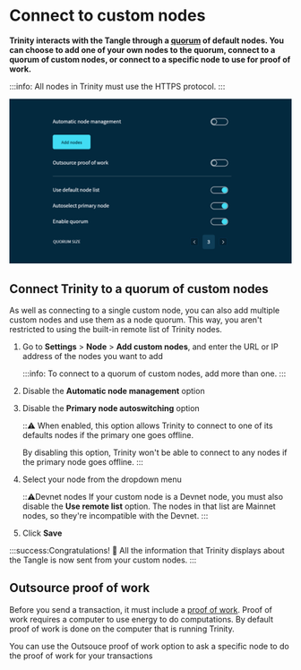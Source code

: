 # Connect to custom nodes

**Trinity interacts with the Tangle through a [quorum](../concepts/node-quorum.md) of default nodes. You can choose to add one of your own nodes to the quorum, connect to a quorum of custom nodes, or connect to a specific node to use for proof of work.**

:::info:
All nodes in Trinity must use the HTTPS protocol.
:::

![Node management in Trinity](../images/node-management.png)

## Connect Trinity to a quorum of custom nodes

As well as connecting to a single custom node, you can also add multiple custom nodes and use them as a node quorum. This way, you aren't restricted to using the built-in remote list of Trinity nodes.

1. Go to **Settings** > **Node** > **Add custom nodes**,  and enter the URL or IP address of the nodes you want to add

    :::info:
    To connect to a quorum of custom nodes, add more than one.
    :::

2. Disable the **Automatic node management** option

3. Disable the **Primary node autoswitching** option

    :::warning:
    When enabled, this option allows Trinity to connect to one of its defaults nodes if the primary one goes offline.

    By disabling this option, Trinity won't be able to connect to any nodes if the primary node goes offline.
    :::

4. Select your node from the dropdown menu

    :::warning:Devnet nodes
    If your custom node is a Devnet node, you must also disable the **Use remote list** option. The nodes in that list are Mainnet nodes, so they're incompatible with the Devnet.
    :::

5. Click **Save**

:::success:Congratulations! :tada:
All the information that Trinity displays about the Tangle is now sent from your custom nodes.
:::

## Outsource proof of work

Before you send a transaction, it must include a [proof of work](root://dev-essentials/0.1/concepts/minimum-weight-magnitude.md). Proof of work requires a computer to use energy to do computations. By default proof of work is done on the computer that is running Trinity.

You can use the Outsouce proof of work option to ask a specific node to do the proof of work for your transactions





